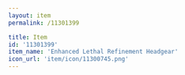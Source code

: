 ```yaml
---
layout: item
permalink: /11301399

title: Item
id: '11301399'
item_name: 'Enhanced Lethal Refinement Headgear'
icon_url: 'item/icon/11300745.png'
---
```

